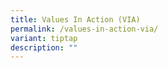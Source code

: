 ```yaml
---
title: Values In Action (VIA)
permalink: /values-in-action-via/
variant: tiptap
description: ""
---
```

